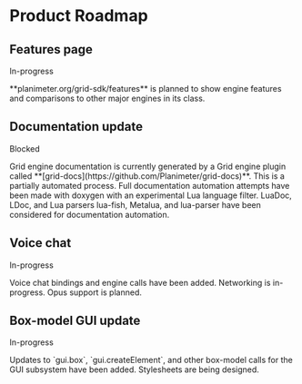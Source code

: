 <h1 class="mb-5">
Product Roadmap
</h1>

## Features page
<span class="badge badge-warning">In-progress</span>

<p class="mb-5">
  **planimeter.org/grid-sdk/features** is planned to show engine features and
  comparisons to other major engines in its class.
</p>

## Documentation update
<span class="badge badge-danger">Blocked</span>

<p class="mb-5">
  Grid engine documentation is currently generated by a Grid engine plugin
  called **[grid-docs](https://github.com/Planimeter/grid-docs)**. This is a
  partially automated process. Full documentation automation attempts have been
  made with doxygen with an experimental Lua language filter. LuaDoc, LDoc, and
  Lua parsers lua-fish, Metalua, and lua-parser have been considered for
  documentation automation.
</p>

## Voice chat
<span class="badge badge-warning">In-progress</span>

<p class="mb-5">
  Voice chat bindings and engine calls have been added. Networking is
  in-progress. Opus support is planned.
</p>

## Box-model GUI update
<span class="badge badge-warning">In-progress</span>

<p class="mb-5">
  Updates to `gui.box`, `gui.createElement`, and other box-model calls for the
  GUI subsystem have been added. Stylesheets are being designed.
</p>
